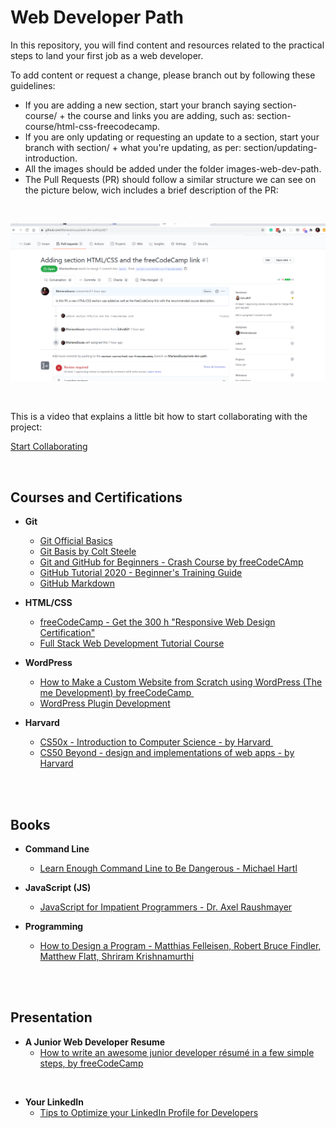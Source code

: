 # Web Developer Path

In this repository, you will find content and resources related to the practical steps to land your first job as a web developer.

To add content or request a change, please branch out by following these guidelines:

* If you are adding a new section, start your branch saying section-course/ + the course and links you are adding, such as: section-course/html-css-freecodecamp.
* If you are only updating or requesting an update to a section, start your branch with section/ + what you're updating, as per: section/updating-introduction.
* All the images should be added under the folder images-web-dev-path.
* The Pull Requests (PR) should follow a similar structure we can see on the picture below, wich includes a brief description of the PR:

<br />

![PR example](/images-web-dev-path/pr-example.png)

<br />

This is a video that explains a little bit how to start collaborating with the project: 

[Start Collaborating](https://www.loom.com/share/fbe2c01a963c4885815391d671f35321?fbclid=IwAR1bI2VdRntQhK37dpRI3LS_YPWDmVk-n8yLTYqKlq-v7QP6cNgkaP5Nqe0)

<br />

## Courses and Certifications ##

* **Git** 
    * [Git Official Basics](https://git-scm.com/book/en/v2)
    * [Git Basis by Colt Steele](https://www.youtube.com/watch?v=USjZcfj8yxE&t=14s)
    * [Git and GitHub for Beginners - Crash Course by freeCodeCAmp](https://www.youtube.com/watch?v=RGOj5yH7evk)
    * [GitHub Tutorial 2020 - Beginner's Training Guide](https://www.youtube.com/watch?v=iv8rSLsi1xo)
    * [GitHub Markdown](https://guides.github.com/features/mastering-markdown/)

* **HTML/CSS**
    * [freeCodeCamp - Get the 300 h "Responsive Web Design Certification"](https://www.freecodecamp.org/learn/)
    * [Full Stack Web Development Tutorial Course](https://www.youtube.com/playlist?list=PLwoh6bBAszPrES-EOajos_E9gvRbL27wz&fbclid=IwAR36b5agLn2QJ_JYiOs3fTm54cB2FPdrInhe4QvDoJCVRq6oCoDOFGYKpPA)

* **WordPress**
    * [How to Make a Custom Website from Scratch using WordPress (Theme Development) by freeCodeCamp ](https://youtu.be/KibbYf9avko)
    * [WordPress Plugin Development](https://youtu.be/mm9aQiLEa10)

* **Harvard**
    * [CS50x - Introduction to Computer Science - by Harvard ](https://cs50.harvard.edu/x/2020/)
    * [CS50 Beyond - design and implementations of web apps - by Harvard](https://cs50.harvard.edu/beyond/2019/)

<br />
<br />

## Books ##

* **Command Line** 
    * [Learn Enough Command Line to Be Dangerous - Michael Hartl](https://www.learnenough.com/command-line-tutorial/basics)

* **JavaScript (JS)**
    * [JavaScript for Impatient Programmers - Dr. Axel Raushmayer](https://exploringjs.com/impatient-js/index.html)    

* **Programming**
    * [How to Design a Program - Matthias Felleisen, Robert Bruce Findler, Matthew Flatt, Shriram Krishnamurthi](https://htdp.org/2020-5-6/Book/index.html) 

<br />
<br />

## Presentation ##

* **A Junior Web Developer Resume**
    * [How to write an awesome junior developer résumé in a few simple steps, by freeCodeCamp](https://www.freecodecamp.org/news/how-to-write-an-awesome-junior-developer-resume-in-a-few-simple-steps-316010db80ec/)
    
<br />

* **Your LinkedIn**
    * [Tips to Optimize your LinkedIn Profile for Developers](https://www.samanthaming.com/blog/tips-to-optimize-your-linkedin-profile-for-developers/)

<br />
<br />
